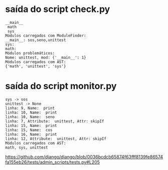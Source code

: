 # saída do script check.py

```
__main__
 math
 sys
Módulos carregados com ModuleFinder:
__main__: sos,seno,unittest
sys: 
math: 
Módulos problemáticos:
Nome: unittest, mod: {'__main__': 1}
Módulos carregados com AST: 
{'math', 'unittest', 'sys'}
```

# saída do script monitor.py
```
sys -> sos
unittest -> None
linha: 9, Name:  print
linha: 10, Name:  print
linha: 10, Name:  seno
linha: 7, Attribute:  unittest, Attr: skipIf
linha: 15, Name:  print
linha: 15, Name:  cos
linha: 16, Name:  print
linha: 12, Attribute:  unittest, Attr: skipIf
Módulos carregados com AST: 
math, sys, unittest
```

https://github.com/django/django/blob/0036bcdcb65874f63fff8139fe86574fa155eb26/tests/admin_scripts/tests.py#L205
